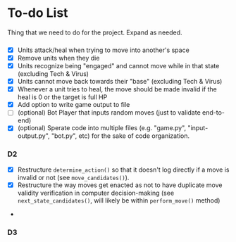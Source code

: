 # To-do List
Thing that we need to do for the project. Expand as needed.

### 

- [x] Units attack/heal when trying to move into another's space
- [x] Remove units when they die
- [x] Units recognize being "engaged" and cannot move while in that state (excluding Tech & Virus)
- [x] Units cannot move back towards their "base" (excluding Tech & Virus)
- [x] Whenever a unit tries to heal, the move should be made invalid if the heal is 0 or the target is full HP
- [x] Add option to write game output to file
- [ ] (optional) Bot Player that inputs random moves (just to validate end-to-end)
- [x] (optional) Sperate code into multiple files (e.g. "game.py", "input-output.py", "bot.py", etc) for the sake of code organization.

### D2
- [x] Restructure `determine_action()` so that it doesn't log directly if a move is invalid or not (see `move_candidates()`).
- [x] Restructure the way moves get enacted as not to have duplicate move validity verification in computer decision-making (see `next_state_candidates()`, will likely be within `perform_move()` method) 
- 
### D3